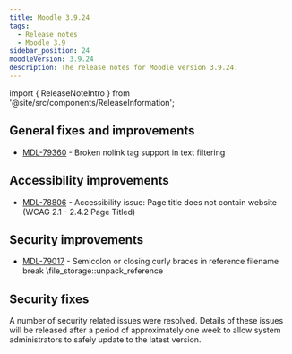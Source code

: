 ```yaml
---
title: Moodle 3.9.24
tags:
  - Release notes
  - Moodle 3.9
sidebar_position: 24
moodleVersion: 3.9.24
description: The release notes for Moodle version 3.9.24.
---
```


import { ReleaseNoteIntro } from '@site/src/components/ReleaseInformation';

<ReleaseNoteIntro releaseName={frontMatter.moodleVersion} />

## General fixes and improvements
<!-- cspell:disable -->
- [MDL-79360](https://tracker.moodle.org/browse/MDL-79360) - Broken nolink tag support in text filtering
<!-- cspell:enable -->

## Accessibility improvements
<!-- cspell:disable -->
- [MDL-78806](https://tracker.moodle.org/browse/MDL-78806) - Accessibility issue: Page title does not contain website (WCAG 2.1 - 2.4.2 Page Titled)
<!-- cspell:enable -->

## Security improvements
<!-- cspell:disable -->
- [MDL-79017](https://tracker.moodle.org/browse/MDL-79017) - Semicolon or closing curly braces in reference filename break \file_storage::unpack_reference
<!-- cspell:enable -->

## Security fixes

A number of security related issues were resolved. Details of these issues will be released after a period of approximately one week to allow system administrators to safely update to the latest version.
